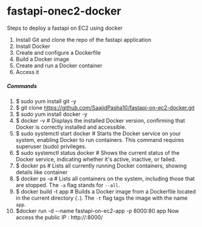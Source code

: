 # fastapi-onec2-docker
Steps to deploy a fastapi on EC2 using docker
1.	Install Git and clone the repo of the fastapi application
2.	Install Docker
3.	Create and configure a Dockerfile
4.	Build a Docker image
5.	Create and run a Docker container
6.	Access it

##### Commands ################################

1.	$ sudo yum install git -y
2.	$ git clone https://github.com/SaajidPasha10/fastapi-on-ec2-docker.git
3.	$ sudo yum install docker -y
4.	$ docker -v # Displays the installed Docker version, confirming that Docker is correctly installed and accessible.
5.	$ sudo systemctl start docker # Starts the Docker service on your system, enabling Docker to run containers. This command requires superuser (sudo) privileges.
6.	$ sudo systemctl status docker # Shows the current status of the Docker service, indicating whether it's active, inactive, or failed.
7.	$ docker ps # Lists all currently running Docker containers, showing details like container
8.	$ docker ps -a # Lists all containers on the system, including those that are stopped. The `-a` flag stands for `--all`.
9.	$ docker build -t app  # Builds a Docker image from a Dockerfile located in the current directory (`.`). The `-t` flag tags the image with the name `app`.
10.	$docker run -d  --name fastapi-on-ec2-app -p 8000:80 app
Now access the public IP : http://<publicip>:8000/

